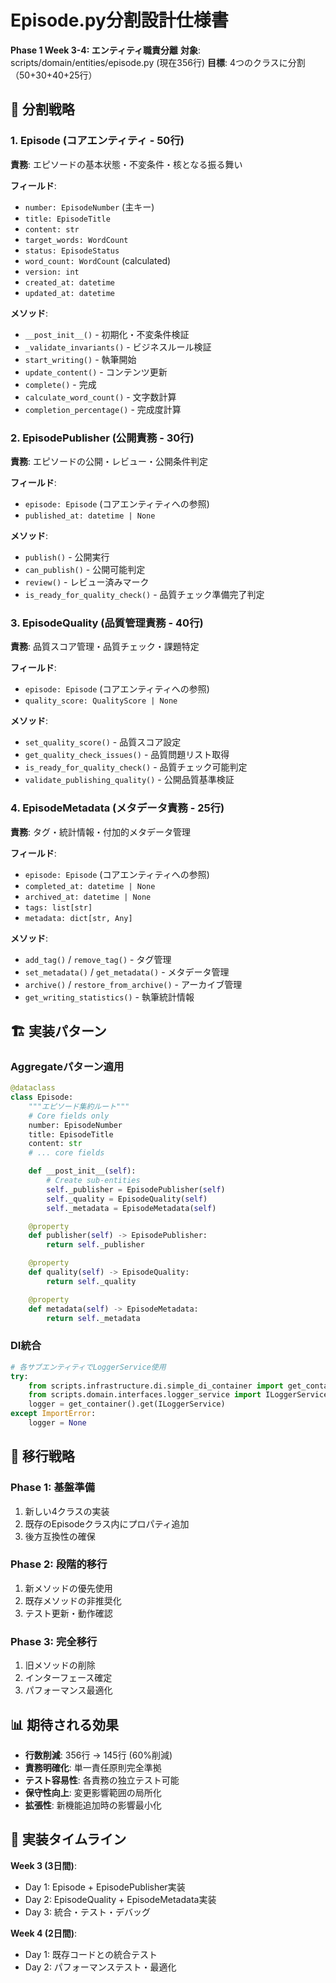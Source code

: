# Episode.py分割設計仕様書

**Phase 1 Week 3-4: エンティティ職責分離**
**対象**: scripts/domain/entities/episode.py (現在356行)
**目標**: 4つのクラスに分割（50+30+40+25行）

## 🎯 分割戦略

### 1. Episode (コアエンティティ - 50行)
**責務**: エピソードの基本状態・不変条件・核となる振る舞い

**フィールド**:
- `number: EpisodeNumber` (主キー)
- `title: EpisodeTitle`
- `content: str`
- `target_words: WordCount`
- `status: EpisodeStatus`
- `word_count: WordCount` (calculated)
- `version: int`
- `created_at: datetime`
- `updated_at: datetime`

**メソッド**:
- `__post_init__()` - 初期化・不変条件検証
- `_validate_invariants()` - ビジネスルール検証
- `start_writing()` - 執筆開始
- `update_content()` - コンテンツ更新
- `complete()` - 完成
- `calculate_word_count()` - 文字数計算
- `completion_percentage()` - 完成度計算

### 2. EpisodePublisher (公開責務 - 30行)
**責務**: エピソードの公開・レビュー・公開条件判定

**フィールド**:
- `episode: Episode` (コアエンティティへの参照)
- `published_at: datetime | None`

**メソッド**:
- `publish()` - 公開実行
- `can_publish()` - 公開可能判定
- `review()` - レビュー済みマーク
- `is_ready_for_quality_check()` - 品質チェック準備完了判定

### 3. EpisodeQuality (品質管理責務 - 40行)
**責務**: 品質スコア管理・品質チェック・課題特定

**フィールド**:
- `episode: Episode` (コアエンティティへの参照)
- `quality_score: QualityScore | None`

**メソッド**:
- `set_quality_score()` - 品質スコア設定
- `get_quality_check_issues()` - 品質問題リスト取得
- `is_ready_for_quality_check()` - 品質チェック可能判定
- `validate_publishing_quality()` - 公開品質基準検証

### 4. EpisodeMetadata (メタデータ責務 - 25行)
**責務**: タグ・統計情報・付加的メタデータ管理

**フィールド**:
- `episode: Episode` (コアエンティティへの参照)
- `completed_at: datetime | None`
- `archived_at: datetime | None`
- `tags: list[str]`
- `metadata: dict[str, Any]`

**メソッド**:
- `add_tag()` / `remove_tag()` - タグ管理
- `set_metadata()` / `get_metadata()` - メタデータ管理
- `archive()` / `restore_from_archive()` - アーカイブ管理
- `get_writing_statistics()` - 執筆統計情報

## 🏗️ 実装パターン

### Aggregateパターン適用
```python
@dataclass
class Episode:
    """エピソード集約ルート"""
    # Core fields only
    number: EpisodeNumber
    title: EpisodeTitle
    content: str
    # ... core fields

    def __post_init__(self):
        # Create sub-entities
        self._publisher = EpisodePublisher(self)
        self._quality = EpisodeQuality(self)
        self._metadata = EpisodeMetadata(self)

    @property
    def publisher(self) -> EpisodePublisher:
        return self._publisher

    @property
    def quality(self) -> EpisodeQuality:
        return self._quality

    @property
    def metadata(self) -> EpisodeMetadata:
        return self._metadata
```

### DI統合
```python
# 各サブエンティティでLoggerService使用
try:
    from scripts.infrastructure.di.simple_di_container import get_container
    from scripts.domain.interfaces.logger_service import ILoggerService
    logger = get_container().get(ILoggerService)
except ImportError:
    logger = None
```

## 🔄 移行戦略

### Phase 1: 基盤準備
1. 新しい4クラスの実装
2. 既存のEpisodeクラス内にプロパティ追加
3. 後方互換性の確保

### Phase 2: 段階的移行
1. 新メソッドの優先使用
2. 既存メソッドの非推奨化
3. テスト更新・動作確認

### Phase 3: 完全移行
1. 旧メソッドの削除
2. インターフェース確定
3. パフォーマンス最適化

## 📊 期待される効果

- **行数削減**: 356行 → 145行 (60%削減)
- **責務明確化**: 単一責任原則完全準拠
- **テスト容易性**: 各責務の独立テスト可能
- **保守性向上**: 変更影響範囲の局所化
- **拡張性**: 新機能追加時の影響最小化

## 🚀 実装タイムライン

**Week 3 (3日間)**:
- Day 1: Episode + EpisodePublisher実装
- Day 2: EpisodeQuality + EpisodeMetadata実装
- Day 3: 統合・テスト・デバッグ

**Week 4 (2日間)**:
- Day 1: 既存コードとの統合テスト
- Day 2: パフォーマンステスト・最適化
